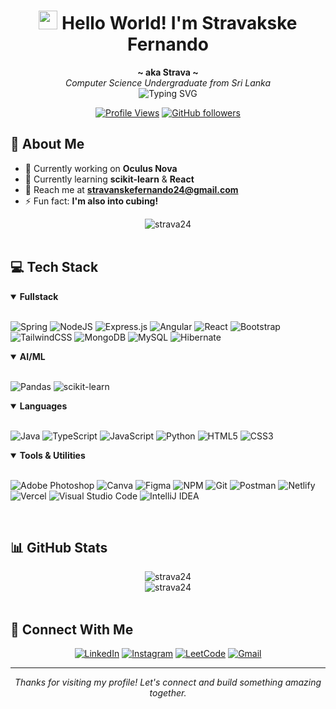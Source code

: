 # <div align="center"><img src="https://raw.githubusercontent.com/MartinHeinz/MartinHeinz/master/wave.gif" height="30px" /> Hello World! I'm Stravakske Fernando</div>
<div align="center"><b>~ aka Strava ~</b></div>
<div align="center"><i>Computer Science Undergraduate from Sri Lanka</i></div>


<div align="center">
  <img src="https://readme-typing-svg.herokuapp.com?font=Fira+Code&pause=1000&color=2D9EF0&center=true&vCenter=true&width=435&lines=Full+Stack+Developer;ML-Enthusiast;" alt="Typing SVG" />
</div>

<div align="center">
  
[![Profile Views](https://komarev.com/ghpvc/?username=strava24&label=Profile%20views&color=0e75b6&style=flat)](https://github.com/strava24)
[![GitHub followers](https://img.shields.io/github/followers/strava24?style=social)](https://github.com/strava24)
  
</div>

## 🚀 About Me

- 🔭 Currently working on **Oculus Nova**
- 🌱 Currently learning **scikit-learn** & **React**
- 📧 Reach me at **stravanskefernando24@gmail.com**
- ⚡ Fun fact: **I'm also into cubing!**

<div align="center">
  <img src="https://github-readme-streak-stats.herokuapp.com/?user=strava24&theme=tokyonight" alt="strava24" />
</div>

<br>

## 💻 Tech Stack

<details open>
<summary><b>Fullstack</b></summary>
<br>

![Spring](https://img.shields.io/badge/spring-%236DB33F.svg?style=for-the-badge&logo=spring&logoColor=white)
![NodeJS](https://img.shields.io/badge/node.js-6DA55F?style=for-the-badge&logo=node.js&logoColor=white)
![Express.js](https://img.shields.io/badge/express.js-%23404d59.svg?style=for-the-badge&logo=express&logoColor=%2361DAFB)
![Angular](https://img.shields.io/badge/angular-%23DD0031.svg?style=for-the-badge&logo=angular&logoColor=white)
![React](https://img.shields.io/badge/react-%2320232a.svg?style=for-the-badge&logo=react&logoColor=%2361DAFB)
![Bootstrap](https://img.shields.io/badge/bootstrap-%238511FA.svg?style=for-the-badge&logo=bootstrap&logoColor=white)
![TailwindCSS](https://img.shields.io/badge/tailwindcss-%2338B2AC.svg?style=for-the-badge&logo=tailwind-css&logoColor=white)
![MongoDB](https://img.shields.io/badge/MongoDB-%234ea94b.svg?style=for-the-badge&logo=mongodb&logoColor=white)
![MySQL](https://img.shields.io/badge/mysql-4479A1.svg?style=for-the-badge&logo=mysql&logoColor=white)
![Hibernate](https://img.shields.io/badge/Hibernate-59666C?style=for-the-badge&logo=Hibernate&logoColor=white)

</details>

<details open>
<summary><b>AI/ML</b></summary>
<br>

![Pandas](https://img.shields.io/badge/pandas-%23150458.svg?style=for-the-badge&logo=pandas&logoColor=white)
![scikit-learn](https://img.shields.io/badge/scikit--learn-%23F7931E.svg?style=for-the-badge&logo=scikit-learn&logoColor=white)

</details>

<details open>
<summary><b>Languages</b></summary>
<br>

![Java](https://img.shields.io/badge/java-%23ED8B00.svg?style=for-the-badge&logo=openjdk&logoColor=white)
![TypeScript](https://img.shields.io/badge/typescript-%23007ACC.svg?style=for-the-badge&logo=typescript&logoColor=white) 
![JavaScript](https://img.shields.io/badge/javascript-%23323330.svg?style=for-the-badge&logo=javascript&logoColor=%23F7DF1E)
![Python](https://img.shields.io/badge/python-3670A0?style=for-the-badge&logo=python&logoColor=ffdd54)
![HTML5](https://img.shields.io/badge/html5-%23E34F26.svg?style=for-the-badge&logo=html5&logoColor=white)
![CSS3](https://img.shields.io/badge/css3-%231572B6.svg?style=for-the-badge&logo=css3&logoColor=white)

</details>

<details open>
<summary><b>Tools & Utilities</b></summary>
<br>

![Adobe Photoshop](https://img.shields.io/badge/adobe%20photoshop-%2331A8FF.svg?style=for-the-badge&logo=adobe%20photoshop&logoColor=white)
![Canva](https://img.shields.io/badge/Canva-%2300C4CC.svg?style=for-the-badge&logo=Canva&logoColor=white)
![Figma](https://img.shields.io/badge/figma-%23F24E1E.svg?style=for-the-badge&logo=figma&logoColor=white)
![NPM](https://img.shields.io/badge/NPM-%23CB3837.svg?style=for-the-badge&logo=npm&logoColor=white)
![Git](https://img.shields.io/badge/git-%23F05033.svg?style=for-the-badge&logo=git&logoColor=white)
![Postman](https://img.shields.io/badge/Postman-FF6C37?style=for-the-badge&logo=postman&logoColor=white)
![Netlify](https://img.shields.io/badge/netlify-%23000000.svg?style=for-the-badge&logo=netlify&logoColor=#00C7B7)
![Vercel](https://img.shields.io/badge/vercel-%23000000.svg?style=for-the-badge&logo=vercel&logoColor=white)
![Visual Studio Code](https://img.shields.io/badge/Visual%20Studio%20Code-0078d7.svg?style=for-the-badge&logo=visual-studio-code&logoColor=white)
![IntelliJ IDEA](https://img.shields.io/badge/IntelliJIDEA-000000.svg?style=for-the-badge&logo=intellij-idea&logoColor=white)
  
</details>

<br>

## 📊 GitHub Stats

<div align="center">
  <img src="https://github-readme-stats.vercel.app/api/top-langs?username=strava24&show_icons=true&locale=en&layout=compact&theme=tokyonight" alt="strava24" />
</div>

<div align="center">
  <img src="https://github-profile-trophy.vercel.app/?username=strava24&theme=tokyonight&column=7" alt="strava24" />
</div>

<br>

## 🔗 Connect With Me

<div align="center">
  <a href="https://www.linkedin.com/in/strava"><img src="https://img.shields.io/badge/LinkedIn-0077B5?style=for-the-badge&logo=linkedin&logoColor=white" alt="LinkedIn"/></a>
  <a href="https://www.instagram.com/strxvaa.__/"><img src="https://img.shields.io/badge/Instagram-E4405F?style=for-the-badge&logo=instagram&logoColor=white" alt="Instagram"/></a>
  <a href="https://www.leetcode.com/strava"><img src="https://img.shields.io/badge/LeetCode-FFA116?style=for-the-badge&logo=leetcode&logoColor=white" alt="LeetCode"/></a>
  <a href="mailto:stravanskefernando24@gmail.com"><img src="https://img.shields.io/badge/Gmail-D14836?style=for-the-badge&logo=gmail&logoColor=white" alt="Gmail"/></a>
</div>

---

<div align="center">
  <i>Thanks for visiting my profile! Let's connect and build something amazing together.</i>
</div>

